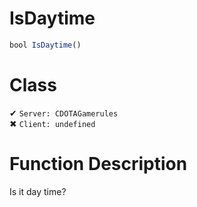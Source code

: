# IsDaytime
```js
bool IsDaytime()
```
# Class
✔ `Server: CDOTAGamerules`  
✖ `Client: undefined`  

# Function Description
Is it day time?
